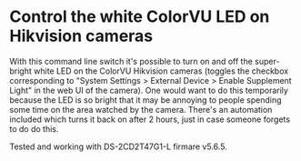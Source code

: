 # Control the white ColorVU LED on Hikvision cameras

With this command line switch it's possible to turn on and off the super-bright white LED on the ColorVU Hikvision cameras (toggles the checkbox corresponding to "System Settings > External Device > Enable Supplement Light" in the web UI of the camera). One would want to do this temporarily because the LED is so bright that it may be annoying to people spending some time on the area watched by the camera. There's an automation included which turns it back on after 2 hours, just in case someone forgets to do do this.

Tested and working with DS-2CD2T47G1-L firmare v5.6.5.


